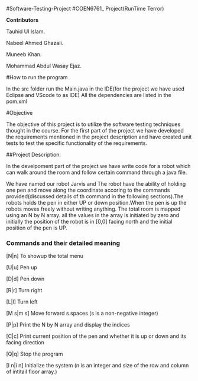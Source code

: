 #Software-Testing-Project
#COEN6761_ Project(RunTime Terror)

**Contributors**

Tauhid Ul Islam.

Nabeel Ahmed Ghazali.

Muneeb Khan.

Mohammad Abdul Wasay Ejaz.


#How to run the program

In the src folder run the Main.java in the IDE(for the project we have used Eclipse and VScode to as IDE)
All the dependencies are listed in the pom.xml

#Objective 

The objective of this project is to utilize the software testing techniques thought in the course. For the first part of the project we have developed the requirements mentioned in the project description and have created unit tests to test the specific functionality of the requirements.

##Project Description:

In the develpoment part of the project we have write code for a robot which can walk around the room and follow certain command through a java file.

We have named our robot Jarvis and The robot have the ability of holding one pen and move along the coordinate accoring to the commands provided(discussed details of th command in the following sections).The robots holds the pen in either UP or down position.When the pen is up the robots moves freely without writing anything. The total room is mapped using an N by N array. all the values in the array is initiated by zero and initially the position of the robot is in [0,0] facing north and the initial position of the pen is UP.


### Commands and their detailed meaning

[N|n] To showup the total menu

[U|u] Pen up

[D|d] Pen down

[R|r] Turn right

[L|l] Turn left

[M s|m s] Move forward s spaces (s is a non-negative integer)

[P|p] Print the N by N array and display the indices

[C|c] Print current position of the pen and whether it is up or down and its facing direction

[Q|q] Stop the program

[I n|i n] Initialize the system (n is an integer and size of the row and column of intitail floor array.)
